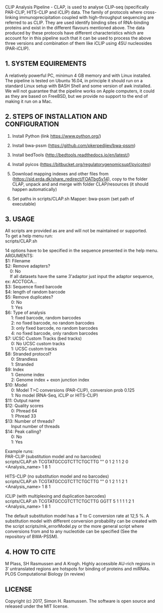 CLIP Analysis Pipeline - CLAP, is used to analyse CLIP-seq (specifically PAR-CLIP, HITS-CLIP and iCLIP) data. The family of protocols where cross-linking immunoprecipitation coupled with high-throughput sequencing are referred to as CLIP. They are used identify binding sites of RNA-binding proteins and exist in the different flavours mentioned above. The data produced by these protocols have different characteristics which are account for in this pipeline such that it can be used to process the above three versions and combination of them like iCLIP using 4SU nucleosides (PAR-iCLIP).

## 1. SYSTEM EQUIREMENTS
A relatively powerful PC, minimun 4 GB memory and with Linux installed. The pipeline is tested on Ubuntu 16.04, in principle it should run on a standard Linux setup with BASH Shell and some version of awk installed. We will not guarantee that the
pipeline works on Apple computers, it could as they are based on FreeBSD, but we provide no support to the end of making it run on a Mac.

## 2. STEPS OF INSTALLATION AND CONFIGURATION
1. Install Python (link https://www.python.org/)

2. Install bwa-pssm (https://github.com/pkerpedjiev/bwa-pssm)

3. Install bedTools (http://bedtools.readthedocs.io/en/latest/)

4. Install pyicos (https://bitbucket.org/regulatorygenomicsupf/pyicoteo)

5. Download mapping indexes and other files from (https://sid.erda.dk/share_redirect/FOATbg5v14), copy to the folder CLAP, unpack and and merge with folder CLAP/resources (it should happen automatically)

6. Set paths in scripts/CLAP.sh 
Mapper: bwa-pssm (set path of executable) <BR>

## 3. USAGE
All scripts are provided as are and will not be maintained or supported.<BR>
To get a help menu run:<BR>
scripts/CLAP.sh<BR>

14 options have to be specified in the sequence presented in the help menu.<BR>
ARGUMENTS:<BR>
$1: Filename<BR>
$2: Remove adapters?<BR>
&nbsp;&nbsp;&nbsp;&nbsp;0: No<BR>
&nbsp;&nbsp;&nbsp;&nbsp;If all datasets have the same 3'adaptor just input the adaptor sequence, ex: ACCTGCA...<BR>
$3: Sequence fixed barcode<BR>
$4: length of random barcode<BR>
$5: Remove duplicates?<BR>
&nbsp;&nbsp;&nbsp;&nbsp;    0: No<BR>
&nbsp;&nbsp;&nbsp;&nbsp;    1: Yes<BR>
$6: Type of analysis<BR>
&nbsp;&nbsp;&nbsp;&nbsp;    1: fixed barcode, random barcodes<BR>
&nbsp;&nbsp;&nbsp;&nbsp;    2: no fixed barcode, no random barcodes<BR>
&nbsp;&nbsp;&nbsp;&nbsp;    3: only fixed barcode, no random barcodes<BR>
&nbsp;&nbsp;&nbsp;&nbsp;    4: no fixed barcode, only random barcodes<BR>
$7: UCSC Custom Tracks (bed tracks)<BR>
&nbsp;&nbsp;&nbsp;&nbsp;    0: No UCSC custom tracks<BR>
&nbsp;&nbsp;&nbsp;&nbsp;    1: UCSC custom tracks<BR>
$8: Stranded protocol?<BR>
&nbsp;&nbsp;&nbsp;&nbsp;    0: Strandless<BR>
&nbsp;&nbsp;&nbsp;&nbsp;    1: Stranded<BR>
$9: Index<BR>
&nbsp;&nbsp;&nbsp;&nbsp;    1: Genome index<BR>
&nbsp;&nbsp;&nbsp;&nbsp;    2: Genome index + exon junction index<BR>
$10: Model<BR>
&nbsp;&nbsp;&nbsp;&nbsp;    0: Model T>C conversions (PAR-CLIP), conversion prob 0.125<BR>
&nbsp;&nbsp;&nbsp;&nbsp;    1: No model (RNA-Seq, iCLIP or HITS-CLIP)<BR>
$11: Output name<BR>
$12: Quality scores<BR>
&nbsp;&nbsp;&nbsp;&nbsp;    0: Phread 64<BR>
&nbsp;&nbsp;&nbsp;&nbsp;    1: Phread 33<BR>
$13: Number of threads?<BR>
&nbsp;&nbsp;&nbsp;&nbsp;    Input number of threads<BR>
$14: Peak calling?<BR>
&nbsp;&nbsp;&nbsp;&nbsp;    0: No<BR>
&nbsp;&nbsp;&nbsp;&nbsp;    1: Yes<BR>

Example runs:<BR>
PAR-CLIP (substitution model and no barcodes)<BR>
scripts/CLAP.sh <fastq-file> TCGTATGCCGTCTTCTGCTTG "" 0 1 2 1 1 2 0 <Analysis_name> 1 8 1<BR>

HITS-CLIP (no substitution model and no barcodes)<BR>
scripts/CLAP.sh <fastq-file> TCGTATGCCGTCTTCTGCTTG "" 0 1 2 1 1 2 1 <Analysis_name> 1 8 1<BR>

iCLIP (with multiplexing and duplication barcodes)<BR>
scripts/CLAP.sh <fastq-file> TCGTATGCCGTCTTCTGCTTG GGTT 5 1 1 1 1 2 1 <Analysis_name> 1 8 1<BR>

The default substitution model has a T to C conversion rate at 12,5 %. A substitution model with different conversion probability can be created with the script scripts/mk_errorModel.py or the more general script where conversions from and to any nucleotide can be specified (See the repository of BWA-PSSM). <BR>

## 4. HOW TO CITE<BR>
M Plass, SH Rasmussen and A Krogh. Highly accessible AU-rich regions in 3′ untranslated regions are hotspots for binding of proteins and miRNAs. PLOS Computational Biology (in review)<BR>

## LICENSE<BR>
Copyright (c) 2017, Simon H. Rasmussen. The software is open source and released under the MIT license.
